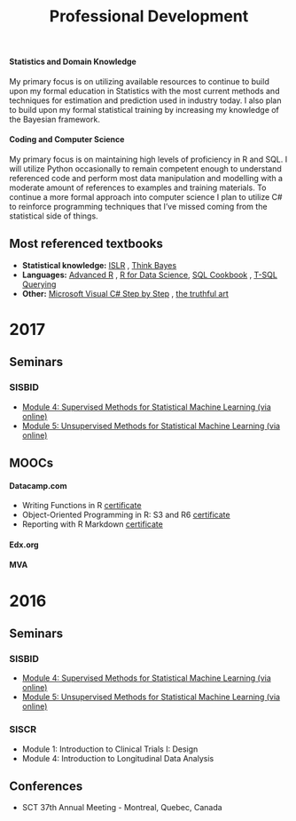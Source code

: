 ﻿---
layout: archive
title: "Professional Development"
permalink: /pd/
author_profile: true
---
#### Statistics and Domain Knowledge
My primary focus is on utilizing available resources to continue to build upon my formal education in Statistics with the most current methods and techniques 
for estimation and prediction used in industry today.  I also plan to build upon my formal statistical training by increasing my knowledge of the Bayesian framework.


#### Coding and Computer Science
My primary focus is on maintaining high levels of proficiency in R and SQL. I will utilize Python occasionally to remain competent enough to 
understand referenced code and perform most data manipulation and modelling with a moderate amount of references to examples and training materials. 
To continue a more formal approach into computer science I plan to utilize C# to reinforce programming techniques that I’ve missed coming from the statistical 
side of things.


## Most referenced textbooks
* **Statistical knowledge:**  [<u>ISLR</u>](http://www-bcf.usc.edu/~gareth/ISL/) , 
[<u>Think Bayes</u>](http://shop.oreilly.com/product/0636920030720.do)
* **Languages:** [<u>Advanced R</u>](http://adv-r.had.co.nz/) , [<u>R for Data Science</u>](http://r4ds.had.co.nz/), 
[<u>SQL Cookbook</u>](http://shop.oreilly.com/product/9780596009762.do) , 
[<u>T-SQL Querying</u>](https://www.microsoftpressstore.com/store/t-sql-querying-9780735685048) 
* **Other:** [<u>Microsoft Visual C# Step by Step</u>](https://www.microsoftpressstore.com/store/microsoft-visual-c-sharp-step-by-step-9781509301041) , 
[<u>the truthful art</u>](https://www.amazon.com/Truthful-Art-Data-Charts-Communication/dp/0321934075)


# 2017
## Seminars

### SISBID
* [Module 4: Supervised Methods for Statistical Machine Learning (via online)](https://www.biostat.washington.edu/suminst/sisbid2017/modules/BD1704)
* [Module 5: Unsupervised Methods for Statistical Machine Learning (via online)](https://www.biostat.washington.edu/suminst/sisbid2017/modules/BD1705)

## MOOCs
#### Datacamp.com
- Writing Functions in R [<u>certificate</u>](https://mjholt02.github.io/images/dc_Rfunctions.pdf) 
- Object-Oriented Programming in R: S3 and R6 [<u>certificate</u>](https://mjholt02.github.io/images/dc_Roop.pdf) 
- Reporting with R Markdown [<u>certificate</u>](https://mjholt02.github.io/images/dc_rmarkdown.pdf) 
#### Edx.org
#### MVA



# 2016
## Seminars

### SISBID
* [Module 4: Supervised Methods for Statistical Machine Learning (via online)](https://www.biostat.washington.edu/suminst/sisbid2016/modules/BD1704)
* [Module 5: Unsupervised Methods for Statistical Machine Learning (via online)](https://www.biostat.washington.edu/suminst/sisbid2016/modules/BD1705)

### SISCR
* Module 1: Introduction to Clinical Trials I: Design 
* Module 4: Introduction to Longitudinal Data Analysis 

## Conferences
* SCT 37th Annual Meeting - Montreal, Quebec, Canada